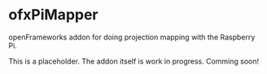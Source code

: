 ofxPiMapper
===========

openFrameworks addon for doing projection mapping with the Raspberry Pi.

This is a placeholder. The addon itself is work in progress. Comming soon!
